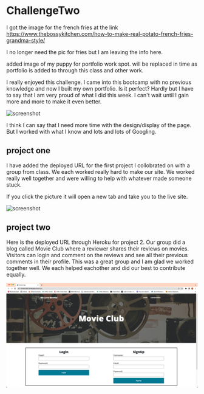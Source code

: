 # ChallengeTwo

I got the image for the french fries at the link <https://www.thebossykitchen.com/how-to-make-real-potato-french-fries-grandma-style/>

I no longer need the pic for fries but I am leaving the info here.

added image of my puppy for portfolio work spot.  will be replaced in time as portfolio is added to through this class and other work.

I really enjoyed this challenge.  I came into this bootcamp with no previous knowledge and now I built my own portfolio.  Is it perfect?  Hardly but I have to say that I am very proud of what I did this week.  I can't wait until I gain more and more to make it even better.  

![screenshot](./assets/Screen-Shot.png)

I think I can say that I need more time with the design/display of the page.  But I worked with what I know and lots and lots of Googling.

## project one

I have added the deployed URL for the first project I collobrated on with a group from class.  We each worked really hard to make our site.  We worked really well together and were willing to help with whatever made someone stuck.  

If you click the picture it will open a new tab and take you to the live site.

![screenshot](./assets/5VMmBq6.png)

## project two

Here is the deployed URL through Heroku for project 2.  Our group did a blog called Movie Club where a reviewer shares their reviews on movies.  Visitors can login and comment on the reviews and see all their previous comments in their profile.  This was a great group and I am glad we worked together well.  We each helped eachother and did our best to contribute equally.

![screenshot](./assets/Screen-Shot-MovieClub.png)